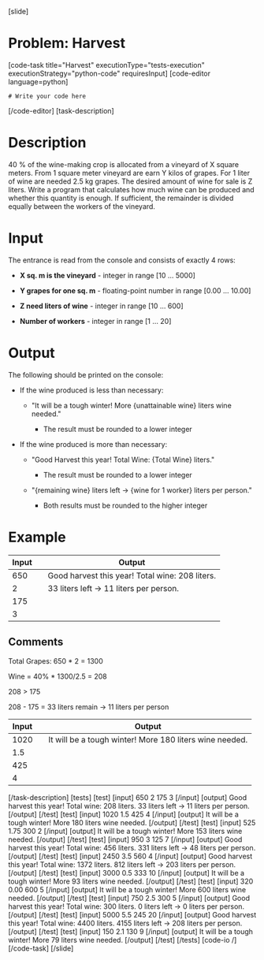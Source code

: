 [slide]
# Problem: Harvest
[code-task title="Harvest" executionType="tests-execution" executionStrategy="python-code" requiresInput]
[code-editor language=python]
```
# Write your code here
```
[/code-editor]
[task-description]
# Description

40 % of the wine-making crop is allocated from a vineyard of X square meters. From 1 square meter vineyard are earn Y kilos of grapes. For 1 liter of wine are needed 2.5 kg grapes. The desired amount of wine for sale is Z liters. Write a program that calculates how much wine can be produced and whether this quantity is enough. If sufficient, the remainder is divided equally between the workers of the vineyard.

# Input

The entrance is read from the console and consists of exactly 4 rows:

- **X sq. m is the vineyard** - integer in range \[10 … 5000\]

- **Y grapes for one sq. m** - floating-point number in range \[0.00 … 10.00\]

- **Z need liters of wine** - integer in range \[10 … 600\]

- **Number of workers** - integer in range \[1 … 20\]

# Output

The following should be printed on the console: 

-  If the wine produced is less than necessary:
    - "It will be a tough winter! More \{unattainable wine\} liters wine needed."
        
        - The result must be rounded to a lower integer

- If the wine produced is more than necessary:
    - "Good Harvest this year! Total Wine: \{Total Wine\} liters."
        
        - The result must be rounded to a lower integer

    -  "\{remaining wine\} liters left -> \{wine for 1 worker\} liters per person."
        
        - Both results must be rounded to the higher integer

# Example

| **Input** | | **Output** |
| --- | --- | --- |
| 650 | | Good harvest this year! Total wine: 208 liters. |
| 2 | | 33 liters left -> 11 liters per person. |
| 175 | | |
| 3 | | |

## Comments

Total Grapes: 650 \* 2 = 1300

Wine = 40% \* 1300/2.5 = 208

208 > 175 

208 \- 175 = 33 liters remain \-> 11 liters per person

| **Input** | | **Output** |
| --- | --- | --- |
| 1020 | | It will be a tough winter! More 180 liters wine needed.|
| 1.5 | | |
| 425 | | |
| 4 | | |

[/task-description]
[tests]
[test]
[input]
650
2
175
3
[/input]
[output]
Good harvest this year! Total wine: 208 liters.
33 liters left -> 11 liters per person.
[/output]
[/test]
[test]
[input]
1020
1.5
425
4
[/input]
[output]
It will be a tough winter! More 180 liters wine needed.
[/output]
[/test]
[test]
[input]
525
1.75
300
2
[/input]
[output]
It will be a tough winter! More 153 liters wine needed.
[/output]
[/test]
[test]
[input]
950
3
125
7
[/input]
[output]
Good harvest this year! Total wine: 456 liters.
331 liters left -> 48 liters per person.
[/output]
[/test]
[test]
[input]
2450
3.5
560
4
[/input]
[output]
Good harvest this year! Total wine: 1372 liters.
812 liters left -> 203 liters per person.
[/output]
[/test]
[test]
[input]
3000
0.5
333
10
[/input]
[output]
It will be a tough winter! More 93 liters wine needed.
[/output]
[/test]
[test]
[input]
320
0.00
600
5
[/input]
[output]
It will be a tough winter! More 600 liters wine needed.
[/output]
[/test]
[test]
[input]
750
2.5
300
5
[/input]
[output]
Good harvest this year! Total wine: 300 liters.
0 liters left -> 0 liters per person.
[/output]
[/test]
[test]
[input]
5000
5.5
245
20
[/input]
[output]
Good harvest this year! Total wine: 4400 liters.
4155 liters left -> 208 liters per person.
[/output]
[/test]
[test]
[input]
150
2.1
130
9
[/input]
[output]
It will be a tough winter! More 79 liters wine needed.
[/output]
[/test]
[/tests]
[code-io /]
[/code-task]
[/slide]